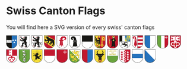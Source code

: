 # Swiss Canton Flags

You will find here a SVG version of every swiss' canton flags


<img src="./ag.svg" alt="Aargau (AG)" width="30"/>
<img src="./ai.svg" alt="Appenzell Innerrhoden (AI)" width="30"/>
<img src="./ar.svg" alt="Appenzell Ausserrhoden (AR)" width="30"/>
<img src="./be.svg" alt="Bern (BE)" width="30"/>
<img src="./bl.svg" alt="Basel Land (BL)" width="30"/>
<img src="./bs.svg" alt="Basel Stadt (BS)" width="30"/>
<img src="./fr.svg" alt="Fribourg (FR)" width="30"/>
<img src="./ge.svg" alt="Genève (GE)" width="30"/>
<img src="./gl.svg" alt="Glarus (GL)" width="30"/>
<img src="./gr.svg" alt="Graubünden (GR)" width="30"/>
<img src="./ju.svg" alt="Jura (JU)" width="30"/>
<img src="./lu.svg" alt="Luzern (LU)" width="30"/>
<img src="./ne.svg" alt="Neuchâtel (NE)" width="30"/>
<img src="./nw.svg" alt="Nidwalden (NW)" width="30"/>
<img src="./ow.svg" alt="Obwalden (OW)" width="30"/>
<img src="./sg.svg" alt="St. Gallen (SG)" width="30"/>
<img src="./sh.svg" alt="Schaffhausen (SH)" width="30"/>
<img src="./so.svg" alt="Solothurn (SO)" width="30"/>
<img src="./sz.svg" alt="Schwyz (SZ)" width="30"/>
<img src="./tg.svg" alt="Thurgau (TG)" width="30"/>
<img src="./ti.svg" alt="Ticino (TI)" width="30"/>
<img src="./ur.svg" alt="Uri (UR)" width="30"/>
<img src="./vd.svg" alt="Vaud (VD)" width="30"/>
<img src="./vs.svg" alt="Valais (VS)" width="30"/>
<img src="./zg.svg" alt="Zoug (ZG)" width="30"/>
<img src="./zh.svg" alt="Zürich (ZH)" width="30"/>
